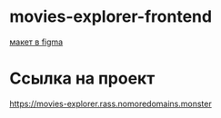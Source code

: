 # movies-explorer-frontend

[макет в figma](https://www.figma.com/file/wVANpBfooZq5bt5kOVRhRp/Diploma?node-id=891-3857&t=gGnfHhYyXLyA8hIJ-0) 

# Ссылка на проект

https://movies-explorer.rass.nomoredomains.monster
